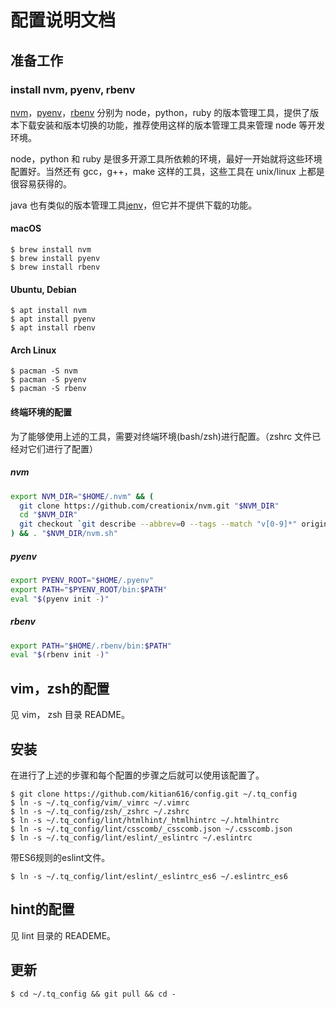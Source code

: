 # 配置说明文档

## 准备工作

### install nvm, pyenv, rbenv

[nvm](https://github.com/creationix/nvm)，[pyenv](https://github.com/yyuu/pyenv)，[rbenv](https://github.com/rbenv/rbenv) 分别为 node，python，ruby 的版本管理工具，提供了版本下载安装和版本切换的功能，推荐使用这样的版本管理工具来管理 node 等开发环境。

node，python 和 ruby 是很多开源工具所依赖的环境，最好一开始就将这些环境配置好。当然还有 gcc，g++，make 这样的工具，这些工具在 unix/linux 上都是很容易获得的。

java 也有类似的版本管理工具[jenv](https://github.com/gcuisinier/jenv)，但它并不提供下载的功能。

#### macOS

```
$ brew install nvm
$ brew install pyenv
$ brew install rbenv
```

#### Ubuntu, Debian

```
$ apt install nvm
$ apt install pyenv
$ apt install rbenv
```

#### Arch Linux

```
$ pacman -S nvm
$ pacman -S pyenv
$ pacman -S rbenv
```

#### 终端环境的配置

为了能够使用上述的工具，需要对终端环境(bash/zsh)进行配置。（zshrc 文件已经对它们进行了配置）

##### nvm

```bash
export NVM_DIR="$HOME/.nvm" && (
  git clone https://github.com/creationix/nvm.git "$NVM_DIR"
  cd "$NVM_DIR"
  git checkout `git describe --abbrev=0 --tags --match "v[0-9]*" origin`
) && . "$NVM_DIR/nvm.sh"
```

##### pyenv

```bash
export PYENV_ROOT="$HOME/.pyenv"
export PATH="$PYENV_ROOT/bin:$PATH"
eval "$(pyenv init -)"
```

##### rbenv

```bash
export PATH="$HOME/.rbenv/bin:$PATH"
eval "$(rbenv init -)"
```

## vim，zsh的配置

见 vim， zsh 目录 README。

## 安装

在进行了上述的步骤和每个配置的步骤之后就可以使用该配置了。

```
$ git clone https://github.com/kitian616/config.git ~/.tq_config
$ ln -s ~/.tq_config/vim/_vimrc ~/.vimrc
$ ln -s ~/.tq_config/zsh/_zshrc ~/.zshrc
$ ln -s ~/.tq_config/lint/htmlhint/_htmlhintrc ~/.htmlhintrc
$ ln -s ~/.tq_config/lint/csscomb/_csscomb.json ~/.csscomb.json
$ ln -s ~/.tq_config/lint/eslint/_eslintrc ~/.eslintrc
```
带ES6规则的eslint文件。
```
$ ln -s ~/.tq_config/lint/eslint/_eslintrc_es6 ~/.eslintrc_es6
```

## hint的配置

见 lint 目录的 READEME。

## 更新

```
$ cd ~/.tq_config && git pull && cd -
```
